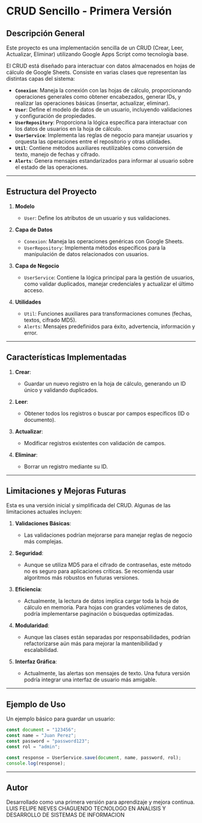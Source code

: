 # CRUD Sencillo - Primera Versión

## Descripción General
Este proyecto es una implementación sencilla de un CRUD (Crear, Leer, Actualizar, Eliminar) utilizando Google Apps Script como tecnología base.

El CRUD está diseñado para interactuar con datos almacenados en hojas de cálculo de Google Sheets. Consiste en varias clases que representan las distintas capas del sistema:

- **`Conexion`**: Maneja la conexión con las hojas de cálculo, proporcionando operaciones generales como obtener encabezados, generar IDs, y realizar las operaciones básicas (insertar, actualizar, eliminar).
- **`User`**: Define el modelo de datos de un usuario, incluyendo validaciones y configuración de propiedades.
- **`UserRepository`**: Proporciona la lógica específica para interactuar con los datos de usuarios en la hoja de cálculo.
- **`UserService`**: Implementa las reglas de negocio para manejar usuarios y orquesta las operaciones entre el repositorio y otras utilidades.
- **`Util`**: Contiene métodos auxiliares reutilizables como conversión de texto, manejo de fechas y cifrado.
- **`Alerts`**: Genera mensajes estandarizados para informar al usuario sobre el estado de las operaciones.

---

## Estructura del Proyecto
1. **Modelo**
   - `User`: Define los atributos de un usuario y sus validaciones.

2. **Capa de Datos**
   - `Conexion`: Maneja las operaciones genéricas con Google Sheets.
   - `UserRepository`: Implementa métodos específicos para la manipulación de datos relacionados con usuarios.

3. **Capa de Negocio**
   - `UserService`: Contiene la lógica principal para la gestión de usuarios, como validar duplicados, manejar credenciales y actualizar el último acceso.

4. **Utilidades**
   - `Util`: Funciones auxiliares para transformaciones comunes (fechas, textos, cifrado MD5).
   - `Alerts`: Mensajes predefinidos para éxito, advertencia, información y error.

---

## Características Implementadas
1. **Crear**:
   - Guardar un nuevo registro en la hoja de cálculo, generando un ID único y validando duplicados.

2. **Leer**:
   - Obtener todos los registros o buscar por campos específicos (ID o documento).

3. **Actualizar**:
   - Modificar registros existentes con validación de campos.

4. **Eliminar**:
   - Borrar un registro mediante su ID.

---

## Limitaciones y Mejoras Futuras
Esta es una versión inicial y simplificada del CRUD. Algunas de las limitaciones actuales incluyen:

1. **Validaciones Básicas**:
   - Las validaciones podrían mejorarse para manejar reglas de negocio más complejas.

2. **Seguridad**:
   - Aunque se utiliza MD5 para el cifrado de contraseñas, este método no es seguro para aplicaciones críticas. Se recomienda usar algoritmos más robustos en futuras versiones.

3. **Eficiencia**:
   - Actualmente, la lectura de datos implica cargar toda la hoja de cálculo en memoria. Para hojas con grandes volúmenes de datos, podría implementarse paginación o búsquedas optimizadas.

4. **Modularidad**:
   - Aunque las clases están separadas por responsabilidades, podrían refactorizarse aún más para mejorar la mantenibilidad y escalabilidad.

5. **Interfaz Gráfica**:
   - Actualmente, las alertas son mensajes de texto. Una futura versión podría integrar una interfaz de usuario más amigable.

---

## Ejemplo de Uso
Un ejemplo básico para guardar un usuario:

```javascript
const document = "123456";
const name = "Juan Perez";
const password = "password123";
const rol = "admin";

const response = UserService.save(document, name, password, rol);
console.log(response);
```

---

## Autor
Desarrollado como una primera versión para aprendizaje y mejora continua.
LUIS FELIPE NIEVES CHAGUENDO
TECNOLOGO EN ANALISIS Y DESARROLLO DE SISTEMAS DE INFORMACION